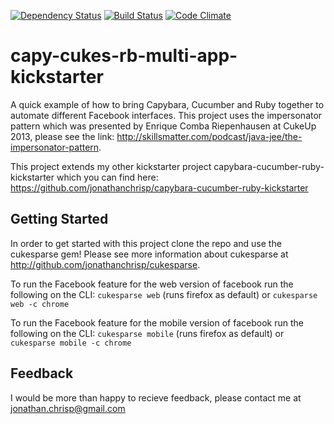 [![Dependency Status](https://gemnasium.com/jonathanchrisp/capy-cukes-rb-multi-app-kickstarter.png)](https://gemnasium.com/jonathanchrisp/capy-cukes-rb-multi-app-kickstarter)
[![Build Status](https://travis-ci.org/jonathanchrisp/capy-cukes-rb-multi-app-kickstarter.png?branch=master)](https://travis-ci.org/jonathanchrisp/capy-cukes-rb-multi-app-kickstarter)
[![Code Climate](https://codeclimate.com/github/jonathanchrisp/capy-cukes-rb-multi-app-kickstarter.png)](https://codeclimate.com/github/jonathanchrisp/capy-cukes-rb-multi-app-kickstarter)

# capy-cukes-rb-multi-app-kickstarter

A quick example of how to bring Capybara, Cucumber and Ruby together to automate different Facebook interfaces. This project uses the impersonator pattern which
was presented by Enrique Comba Riepenhausen at CukeUp 2013, please see the link: http://skillsmatter.com/podcast/java-jee/the-impersonator-pattern. 

This project extends my other kickstarter project capybara-cucumber-ruby-kickstarter which you can find here: https://github.com/jonathanchrisp/capybara-cucumber-ruby-kickstarter

## Getting Started
In order to get started with this project clone the repo and use the cukesparse gem! Please see more information about cukesparse at http://github.com/jonathanchrisp/cukesparse.

To run the Facebook feature for the web version of facebook run the following on the CLI:
`cukesparse web` (runs firefox as default) or `cukesparse web -c chrome`

To run the Facebook feature for the mobile version of facebook run the following on the CLI:
`cukesparse mobile` (runs firefox as default) or `cukesparse mobile -c chrome`

## Feedback
I would be more than happy to recieve feedback, please contact me at jonathan.chrisp@gmail.com
